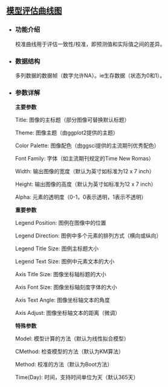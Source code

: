 ## [模型评估曲线图](/basic/calibration-curve)

- ### 功能介绍

  校准曲线用于评估一致性/校准，即预测值和实际值之间的差异。

- ### 数据结构

  多列数据的数据帧（数字允许NA）。ie生存数据（状态为0和1）。

- ### 参数详解

  **主要参数**

  Title: 图像的主标题（部分图像可替换默认标题）

  Theme: 图像主题（由ggplot2提供的主题）

  Color Palette: 图像配色（由ggsci提供的主流期刊优秀配色）

  Font Family: 字体（如主流期刊规定的Time New Romas）

  Width: 输出图像的宽度（默认为英寸如标准为12 x 7 inch）

  Height: 输出图像的高度（默认为英寸如标准为12 x 7 inch）

  Alpha: 元素的透明度（0-1，0表示透明，1表示不透明）

    **重要参数**
    
    Legend Position: 图例在图像中的位置
    
    Legend Direction: 图例中多个元素的排列方式（横向或纵向）
    
    Legend Title Size: 图例主标题大小
    
    Legend Text Size: 图例中元素文本的大小
    
    
    Axis Title Size: 图像坐标轴标题的大小
    
    Axis Font Size: 图像坐标轴刻度字体的大小
    
    Axis Text Angle: 图像坐标轴文本的角度
    
    Axis Adjust: 图像坐标轴文本的距离（微调）
    
    
    **特殊参数**
    
    Model: 模型计算的方法（默认为线性拟合模型）
    
    CMethod: 检查模型的方法（默认为KM算法）
    
    Method: 校准的方法（默认为Boot方法）
    
    Time(Day): 时间，支持时间单位为天（默认365天）
    
    
